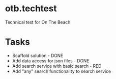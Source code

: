 # otb.techtest
Technical test for On The Beach

# Tasks
* Scaffold solution - DONE
* Add data access for json files - DONE
* Add search service with basic search - RED
* Add "any" search functionality to search service
